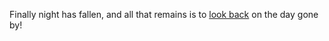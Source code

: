Finally night has fallen, and all that remains is to [look back](https://coursepress.lnu.se/kurs/ria-utveckling-med-javascript/steg-4-utvardering/) on the day gone by!